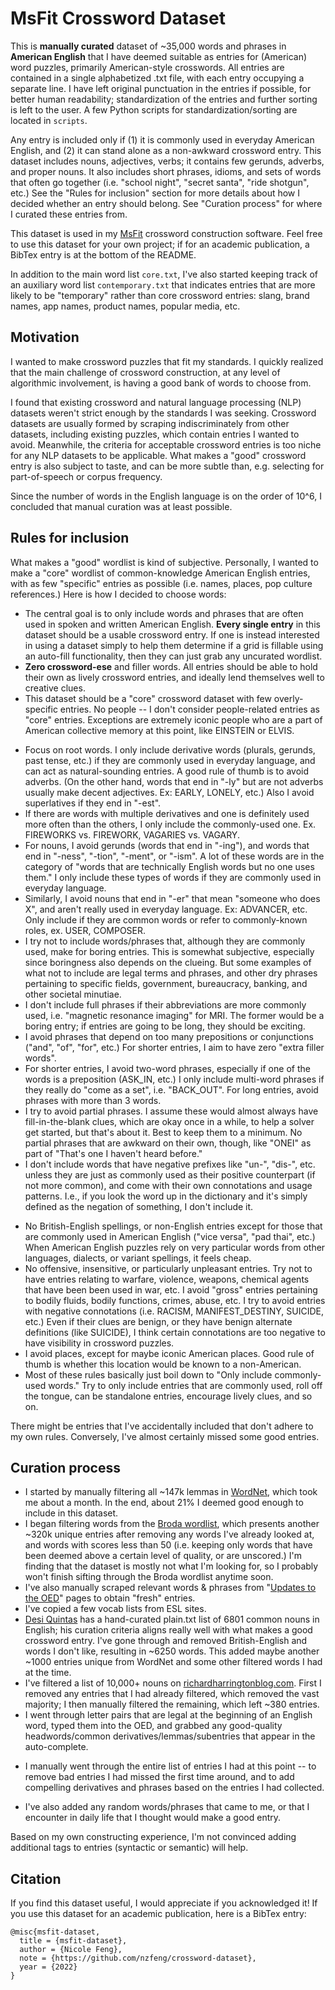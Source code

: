 <!-- TODO: Adding missing plurals: left off at "base_pairs"

TODO: Maybe split of phrases into a new file called `colloquial.txt`. -->

# MsFit Crossword Dataset
This is **manually curated** dataset of \~35,000 words and phrases in **American English** that I have deemed suitable as entries for (American) word puzzles, primarily American-style crosswords. All entries are contained in a single alphabetized .txt file, with each entry occupying a separate line. I have left original punctuation in the entries if possible, for better human readability; standardization of the entries and further sorting is left to the user. A few Python scripts for standardization/sorting are located in `scripts`.

Any entry is included only if (1) it is commonly used in everyday American English, and (2) it can stand alone as a non-awkward crossword entry. This dataset includes nouns, adjectives, verbs; it contains few gerunds, adverbs, and proper nouns. It also includes short phrases, idioms, and sets of words that often go together (i.e. "school night", "secret santa", "ride shotgun", etc.) See the "Rules for inclusion" section for more details about how I decided whether an entry should belong. See "Curation process" for where I curated these entries from.

This dataset is used in my [MsFit](https://github.com/nzfeng/MsFit) crossword construction software. Feel free to use this dataset for your own project; if for an academic publication, a BibTex entry is at the bottom of the README.

In addition to the main word list `core.txt`, I've also started keeping track of an auxiliary word list `contemporary.txt` that indicates entries that are more likely to be "temporary" rather than core crossword entries: slang, brand names, app names, product names, popular media, etc. 

## Motivation
I wanted to make crossword puzzles that fit my standards. I quickly realized that the main challenge of crossword construction, at any level of algorithmic involvement, is having a good bank of words to choose from. <!-- Most of the demand for human crossword constructors, after supplying any theme entries, seems to just be guiding construction towards having quality fills.-->

I found that existing crossword and natural language processing (NLP) datasets weren't strict enough by the standards I was seeking. Crossword datasets are usually formed by scraping indiscriminately from other datasets, including existing puzzles, which contain entries I wanted to avoid. Meanwhile, the criteria for acceptable crossword entries is too niche for any NLP datasets to be applicable. What makes a "good" crossword entry is also subject to taste, and can be more subtle than, e.g. selecting for part-of-speech or corpus frequency.

Since the number of words in the English language is on the order of 10^6, I concluded that manual curation was at least possible.

## Rules for inclusion
What makes a "good" wordlist is kind of subjective. Personally, I wanted to make a "core" wordlist of common-knowledge American English entries, with as few "specific" entries as possible (i.e. names, places, pop culture references.) Here is how I decided to choose words:

* The central goal is to only include words and phrases that are often used in spoken and written American English. **Every single entry** in this dataset should be a usable crossword entry. If one is instead interested in using a dataset simply to help them determine if a grid is fillable using an auto-fill functionality, then they can just grab any uncurated wordlist. 
* **Zero crossword-ese** and filler words. All entries should be able to hold their own as lively crossword entries, and ideally lend themselves well to creative clues.
* This dataset should be a "core" crossword dataset with few overly-specific entries. No people -- I don't consider people-related entries as "core" entries. Exceptions are extremely iconic people who are a part of American collective memory at this point, like EINSTEIN or ELVIS.
<!-- * The general ranking of parts of speech is: noun > verb > adjective > adverb > prepositions > article > conjunction > pronouns. -->
* Focus on root words. I only include derivative words (plurals, gerunds, past tense, etc.) if they are commonly used in everyday language, and can act as natural-sounding entries. A good rule of thumb is to avoid adverbs. (On the other hand, words that end in "-ly" but are not adverbs usually make decent adjectives. Ex: EARLY, LONELY, etc.) Also I avoid superlatives if they end in "-est".
* If there are words with multiple derivatives and one is definitely used more often than the others, I only include the commonly-used one. Ex. FIREWORKS vs. FIREWORK, VAGARIES vs. VAGARY.
* For nouns, I avoid gerunds (words that end in "-ing"), and words that end in "-ness", "-tion", "-ment", or "-ism". A lot of these words are in the category of "words that are technically English words but no one uses them." I only include these types of words if they are commonly used in everyday language.
* Similarly, I avoid nouns that end in "-er" that mean "someone who does X", and aren't really used in everyday language. Ex: ADVANCER, etc. Only include if they are common words or refer to commonly-known roles, ex. USER, COMPOSER.
* I try not to include words/phrases that, although they are commonly used, make for boring entries. This is somewhat subjective, especially since boringness also depends on the clueing. But some examples of what not to include are legal terms and phrases, and other dry phrases pertaining to specific fields, government, bureaucracy, banking, and other societal minutiae.
* I don't include full phrases if their abbreviations are more commonly used, i.e. "magnetic resonance imaging" for MRI. The former would be a boring entry; if entries are going to be long, they should be exciting.
* I avoid phrases that depend on too many prepositions or conjunctions ("and", "of", "for", etc.) For shorter entries, I aim to have zero "extra filler words". 
* For shorter entries, I avoid two-word phrases, especially if one of the words is a preposition (ASK_IN, etc.) I only include multi-word phrases if they really do "come as a set", i.e. "BACK_OUT". For long entries, avoid phrases with more than 3 words.
* I try to avoid partial phrases. I assume these would almost always have fill-in-the-blank clues, which are okay once in a while, to help a solver get started, but that's about it. Best to keep them to a minimum. No partial phrases that are awkward on their own, though, like "ONEI" as part of "That's one I haven't heard before."
* I don't include words that have negative prefixes like "un-", "dis-", etc. unless they are just as commonly used as their positive counterpart (if not more common), and come with their own connotations and usage patterns. I.e., if you look the word up in the dictionary and it's simply defined as the negation of something, I don't include it.
<!--* Similarly, try not to include words whose meanings are too evident from their components, such as "southbound." It would be hard to come up with clues. -->
* No British-English spellings, or non-English entries except for those that are commonly used in American English ("vice versa", "pad thai", etc.) When American English puzzles rely on very particular words from other languages, dialects, or variant spellings, it feels cheap.
* No offensive, insensitive, or particularly unpleasant entries. Try not to have entries relating to warfare, violence, weapons, chemical agents that have been been used in war, etc. I avoid "gross" entries pertaining to bodily fluids, bodily functions, crimes, abuse, etc. I try to avoid entries with negative connotations (i.e. RACISM, MANIFEST_DESTINY, SUICIDE, etc.) Even if their clues are benign, or they have benign alternate definitions (like SUICIDE), I think certain connotations are too negative to have visibility in crossword puzzles. 
* I avoid places, except for maybe iconic American places. Good rule of thumb is whether this location would be known to a non-American.
* Most of these rules basically just boil down to "Only include commonly-used words." Try to only include entries that are commonly used, roll off the tongue, can be standalone entries, encourage lively clues, and so on.

There might be entries that I've accidentally included that don't adhere to my own rules. Conversely, I've almost certainly missed some good entries.

## Curation process
* I started by manually filtering all \~147k lemmas in [WordNet](https://wordnet.princeton.edu/), which took me about a month. In the end, about 21% I deemed good enough to include in this dataset. 
* I began filtering words from the [Broda wordlist](https://peterbroda.me/crosswords/wordlist/), which presents another \~320k unique entries after removing any words I've already looked at, and words with scores less than 50 (i.e. keeping only words that have been deemed above a certain level of quality, or are unscored.) I'm finding that the dataset is mostly not what I'm looking for, so I probably won't finish sifting through the Broda wordlist anytime soon.
* I've also manually scraped relevant words & phrases from "[Updates to the OED](https://public.oed.com/updates/)" pages to obtain "fresh" entries.
* I've copied a few vocab lists from ESL sites. 
* [Desi Quintas](http://www.desiquintans.com/nounlist) has a hand-curated plain.txt list of 6801 common nouns in English; his curation criteria aligns really well with what makes a good crossword entry. I've gone through and removed British-English and words I don't like, resulting in \~6250 words. This added maybe another \~1000 entries unique from WordNet and some other filtered words I had at the time.
* I've filtered a list of 10,000+ nouns on [richardharringtonblog.com](https://richardharringtonblog.com/list-of-nouns). First I removed any entries that I had already filtered, which removed the vast majority; I then manually filtered the remaining, which left \~380 entries.
* I went through letter pairs that are legal at the beginning of an English word, typed them into the OED, and grabbed any good-quality headwords/common derivatives/lemmas/subentries that appear in the auto-complete. 
<!-- TODO: finish going through all letter pairs -->
* I manually went through the entire list of entries I had at this point -- to remove bad entries I had missed the first time around, and to add compelling derivatives and phrases based on the entries I had collected. 
<!-- Especially with less free time around this time, this step took another 2 months or so. -->
* I've also added any random words/phrases that came to me, or that I encounter in daily life that I thought would make a good entry.
<!-- * TODO: Missed a lot of plurals in the earlier parts of the main list -->

Based on my own constructing experience, I'm not convinced adding additional tags to entries (syntactic or semantic) will help.

## Citation
If you find this dataset useful, I would appreciate if you acknowledged it! If you use this dataset for an academic publication, here is a BibTex entry:
```
@misc{msfit-dataset,
  title = {msfit-dataset},
  author = {Nicole Feng},
  note = {https://github.com/nzfeng/crossword-dataset},
  year = {2022}
}
```